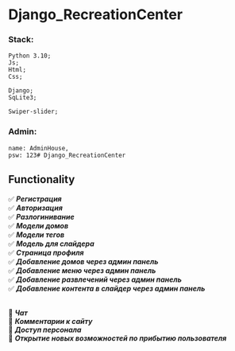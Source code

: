 # Django_RecreationCenter

### Stack:
    Python 3.10;
    Js;
    Html;
    Css;

    Django;
    SqLite3;

    Swiper-slider;

### Admin:
    name: AdminHouse,
    psw: 123# Django_RecreationCenter


## Functionality
   :white_check_mark: ***Регистрация*** <br>
   :white_check_mark: ***Авторизация*** <br>
   :white_check_mark: ***Разлогинивание***<br>
   :white_check_mark: ***Модели домов***<br>
   :white_check_mark: ***Модели тегов***<br>
   :white_check_mark: ***Модель для слайдера***<br>
   :white_check_mark: ***Страница профиля***<br>
   :white_check_mark: ***Добавление домов через админ панель***<br>
   :white_check_mark: ***Добавление меню через админ панель***<br>
   :white_check_mark: ***Добавление развлечений через админ панель***<br>
   :white_check_mark: ***Добавление контента в слайдер через админ панель***<br><br>

   :black_square_button: ***Чат***<br>
   :black_square_button: ***Комментарии к сайту***<br>
   :black_square_button: ***Доступ персонала***<br>
   :black_square_button: ***Открытие новых возможностей по прибытию пользователя***<br>

